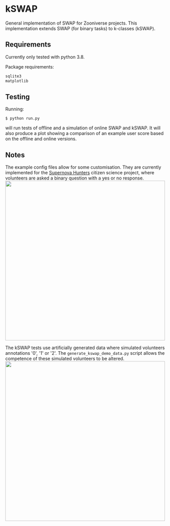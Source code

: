 # kSWAP
General implementation of SWAP for Zooniverse projects.  This implementation extends SWAP (for binary tasks) to k-classes (kSWAP).

## Requirements

Currently only tested with python 3.8.

Package requirements:

```python
sqlite3
matplotlib
```
## Testing

Running:

```
$ python run.py
```

will run tests of offline and a simulation of online SWAP and kSWAP.  It will also produce a plot showing a comparison of an example user score based on the offline and online versions.

## Notes
The example config files allow for some customisation.  They are currently implemented for the [Supernova Hunters](https://www.zooniverse.org/projects/dwright04/supernova-hunters) citizen science project, where volunteers are asked a binary question with a yes or no response.
<img src="https://github.com/dr-darryl-wright/kSWAP/blob/master/swap_example_volunteer_history.png" width="500">

The kSWAP tests use artificially generated data where simulated volunteers annotations '0', '1' or '2'.  The ```generate_kswap_demo_data.py``` script allows the competence of these simulated volunteers to be altered.
<img src="https://github.com/dr-darryl-wright/kSWAP/blob/master/kswap_example_volunteer_history.png" width="500">
